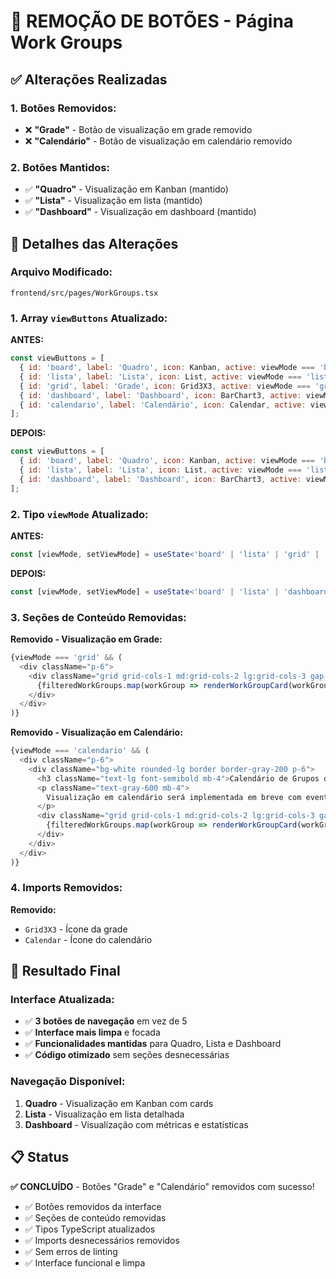 # 🔧 REMOÇÃO DE BOTÕES - Página Work Groups

## ✅ Alterações Realizadas

### **1. Botões Removidos:**
- ❌ **"Grade"** - Botão de visualização em grade removido
- ❌ **"Calendário"** - Botão de visualização em calendário removido

### **2. Botões Mantidos:**
- ✅ **"Quadro"** - Visualização em Kanban (mantido)
- ✅ **"Lista"** - Visualização em lista (mantido)  
- ✅ **"Dashboard"** - Visualização em dashboard (mantido)

## 📝 Detalhes das Alterações

### **Arquivo Modificado:**
`frontend/src/pages/WorkGroups.tsx`

### **1. Array `viewButtons` Atualizado:**

**ANTES:**
```javascript
const viewButtons = [
  { id: 'board', label: 'Quadro', icon: Kanban, active: viewMode === 'board' },
  { id: 'lista', label: 'Lista', icon: List, active: viewMode === 'lista' },
  { id: 'grid', label: 'Grade', icon: Grid3X3, active: viewMode === 'grid' },
  { id: 'dashboard', label: 'Dashboard', icon: BarChart3, active: viewMode === 'dashboard' },
  { id: 'calendario', label: 'Calendário', icon: Calendar, active: viewMode === 'calendario' }
];
```

**DEPOIS:**
```javascript
const viewButtons = [
  { id: 'board', label: 'Quadro', icon: Kanban, active: viewMode === 'board' },
  { id: 'lista', label: 'Lista', icon: List, active: viewMode === 'lista' },
  { id: 'dashboard', label: 'Dashboard', icon: BarChart3, active: viewMode === 'dashboard' }
];
```

### **2. Tipo `viewMode` Atualizado:**

**ANTES:**
```typescript
const [viewMode, setViewMode] = useState<'board' | 'lista' | 'grid' | 'dashboard' | 'calendario'>('board');
```

**DEPOIS:**
```typescript
const [viewMode, setViewMode] = useState<'board' | 'lista' | 'dashboard'>('board');
```

### **3. Seções de Conteúdo Removidas:**

**Removido - Visualização em Grade:**
```javascript
{viewMode === 'grid' && (
  <div className="p-6">
    <div className="grid grid-cols-1 md:grid-cols-2 lg:grid-cols-3 gap-6">
      {filteredWorkGroups.map(workGroup => renderWorkGroupCard(workGroup))}
    </div>
  </div>
)}
```

**Removido - Visualização em Calendário:**
```javascript
{viewMode === 'calendario' && (
  <div className="p-6">
    <div className="bg-white rounded-lg border border-gray-200 p-6">
      <h3 className="text-lg font-semibold mb-4">Calendário de Grupos de Trabalho</h3>
      <p className="text-gray-600 mb-4">
        Visualização em calendário será implementada em breve com eventos e marcos dos grupos.
      </p>
      <div className="grid grid-cols-1 md:grid-cols-2 lg:grid-cols-3 gap-4">
        {filteredWorkGroups.map(workGroup => renderWorkGroupCard(workGroup, true))}
      </div>
    </div>
  </div>
)}
```

### **4. Imports Removidos:**

**Removido:**
- `Grid3X3` - Ícone da grade
- `Calendar` - Ícone do calendário

## 🎯 Resultado Final

### **Interface Atualizada:**
- ✅ **3 botões de navegação** em vez de 5
- ✅ **Interface mais limpa** e focada
- ✅ **Funcionalidades mantidas** para Quadro, Lista e Dashboard
- ✅ **Código otimizado** sem seções desnecessárias

### **Navegação Disponível:**
1. **Quadro** - Visualização em Kanban com cards
2. **Lista** - Visualização em lista detalhada
3. **Dashboard** - Visualização com métricas e estatísticas

## 📋 Status

**✅ CONCLUÍDO** - Botões "Grade" e "Calendário" removidos com sucesso!

- ✅ Botões removidos da interface
- ✅ Seções de conteúdo removidas
- ✅ Tipos TypeScript atualizados
- ✅ Imports desnecessários removidos
- ✅ Sem erros de linting
- ✅ Interface funcional e limpa
